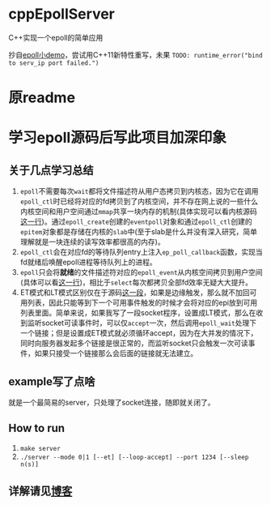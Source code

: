 # cppEpollServer
C++实现一个epoll的简单应用

抄自[epoll小demo](https://github.com/Leosocy/epoll-example)，尝试用C++11新特性重写，未果
`TODO: runtime_error("bind to serv_ip port failed.")`

# 原readme
# 学习epoll源码后写此项目加深印象

## 关于几点学习总结

1. `epoll`不需要每次`wait`都将文件描述符从用户态拷贝到内核态，因为它在调用`epoll_ctl`时已经将对应的fd拷贝到了内核空间，并不存在网上说的一些什么内核空间和用户空间通过`mmap`共享一块内存的机制(具体实现可以看内核源码[这一行](https://code.woboq.org/linux/linux/fs/eventpoll.c.html#2012))。通过`epoll_create`创建的`eventpoll`对象和通过`epoll_ctl`创建的`epitem`对象都是存储在内核的`slab`中(至于slab是什么并没有深入研究，简单理解就是一块连续的读写效率都很高的内存)。
1. `epoll_ctl`会在对应fd的等待队列entry上注入`ep_poll_callback`函数，实现当fd就绪后唤醒epoll进程等待队列上的进程。
1. `epoll`只会将**就绪**的文件描述符对应的`epoll_event`从内核空间拷贝到用户空间(具体可以看[这一行](https://code.woboq.org/linux/linux/fs/eventpoll.c.html#1665))，相比于`select`每次都拷贝全部fd效率无疑大大提升。
1. ET模式和LT模式区别仅在于源码[这一段](https://code.woboq.org/linux/linux/fs/eventpoll.c.html#1677)，如果是边缘触发，那么就不加回可用列表，因此只能等到下一个可用事件触发的时候才会将对应的epi放到可用列表里面。简单来说，如果我写了一段socket程序，设置成LT模式，那么在收到监听socket可读事件时，可以仅`accept`一次，然后调用`epoll_wait`处理下一个链接；但是设置成ET模式就必须循环accept，因为在大并发的情况下，同时向服务器发起多个链接是很正常的，而监听socket只会触发一次可读事件，如果只接受一个链接那么会后面的链接就无法建立。


## example写了点啥

就是一个最简易的server，只处理了socket连接，随即就关闭了。

## How to run

1. `make server`
1. `./server --mode 0|1 [--et] [--loop-accept] --port 1234 [--sleep n(s)]`

## 详解请见[博客](https://blog.leosocy.top/epoll%E6%B7%B1%E5%85%A5%E5%AD%A6%E4%B9%A0/)


